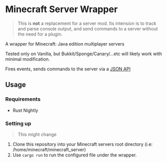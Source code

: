 # Minecraft Server Wrapper
> This is **not** a replacement for a server mod. Its intension is to track and parse console output, and send commands to a server without the need for a plugin.

A wrapper for Minecraft: Java edition multiplayer servers

Tested only on Vanilla, but Bukkit/Sponge/Canary/...etc will likely work with minimal modification.

Fires events, sends commands to the server via a [JSON API](https://github.com/MrSlimeDiamond/minecraft-server-wrapper/wiki/JSON-API)

## Usage
### Requirements
* Rust Nightly
### Setting up
> This might change
1. Clone this repository into your Minecraft servers root directory (i.e: /home/minecraft/minecraft_server)
2. Use `cargo run` to run the configured file under the wrapper.
